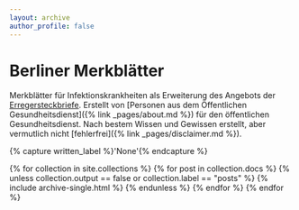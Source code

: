 ```yaml
---
layout: archive
author_profile: false
---
```


<h1>Berliner Merkblätter</h1>
Merkblätter für Infektionskrankheiten als Erweiterung des Angebots der <a href="https://www.infektionsschutz.de/erregersteckbriefe/">Erregersteckbriefe</a>. Erstellt von [Personen aus dem Öffentlichen Gesundheitsdienst]({% link _pages/about.md %}) für den öffentlichen Gesundheitsdienst. Nach bestem Wissen und Gewissen erstellt, aber vermutlich nicht [fehlerfrei]({% link _pages/disclaimer.md %}).  

{% capture written_label %}'None'{% endcapture %}

{% for collection in site.collections %}
  {% for post in collection.docs %}
    {% unless collection.output == false or collection.label == "posts" %}
      {% include archive-single.html %}
    {% endunless %}
  {% endfor %}
{% endfor %}
